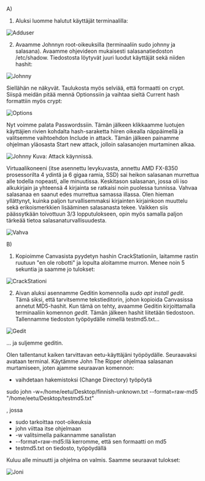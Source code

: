 A)

1. Aluksi luomme halutut käyttäjät terminaalilla: 

![Adduser](https://user-images.githubusercontent.com/72074501/119223306-4613db80-bb01-11eb-973a-154a8c696380.PNG)

2. Avaamme Johnnyn root-oikeuksilla (terminaaliin sudo johnny ja salasana). Avaamme ohjevideon mukaisesti salasanatiedoston /etc/shadow. Tiedostosta löytyvät juuri luodut
käyttäjät sekä niiden hashit:

![Johnny](https://user-images.githubusercontent.com/72074501/119229397-92badf00-bb20-11eb-9061-9be40467f11e.PNG)

Siellähän ne näkyvät. Taulukosta myös selviää, että formaatti on crypt. Siispä meidän pitää mennä Optionssiin ja vaihtaa sieltä Current  hash formattiin myös crypt:

![Options](https://user-images.githubusercontent.com/72074501/119229527-1aa0e900-bb21-11eb-9ca5-3775ec0d34bc.PNG)

Nyt voimme palata Passwordssiin. Tämän jälkeen klikkaamme luotujen käyttäjien rivien kohdalta hash-saraketta hiiren oikealla näppäimellä ja valitsemme vaihtoehdon Include in attack. Tämän jälkeen painamme ohjelman yläosasta Start new attack, jolloin salasanojen murtaminen alkaa. 

![Johnny](https://user-images.githubusercontent.com/72074501/119229562-4c19b480-bb21-11eb-80aa-09f35b36e5c5.PNG)
Kuva: Attack käynnissä. 

Virtuaalikoneeni (itse asennettu levykuvasta, annettu AMD FX-8350 prosessorilta 4 ydintä ja 6 gigaa ramia, SSD) sai heikon salasanan murrettua alle todella nopeasti, alle minuutissa. Keskitason salasanan, jossa oli iso alkukirjain ja yhteensä 4 kirjainta se ratkaisi noin puolessa tunnissa. Vahvaa salasanaa en saanut edes murrettua samassa illassa. Olen hieman yllättynyt, kuinka paljon turvallisemmaksi kirjainten kirjainkoon muuttelu sekä erikoismerkkien lisääminen salasanasta tekee. Vaikken siis päässytkään toivottuun 3/3 lopputulokseen, opin myös samalla paljon tärkeää tietoa salasanaturvallisuudesta.

![Vahva](https://user-images.githubusercontent.com/72074501/119232935-8a1dd500-bb2f-11eb-9866-5612883c520e.PNG)

B) 

1. Kopioimme Canvasista pyydetyn hashin CrackStationiin, laitamme rastin ruutuun "en ole robotti" ja lopulta aloitamme murron. Menee noin 5 sekuntia ja saamme jo tulokset:

![CrackStationi](https://user-images.githubusercontent.com/72074501/119230135-92701300-bb23-11eb-82c4-d3f50eacb555.PNG)

2. Aivan aluksi asennamme Geditin komennolla _sudo apt install gedit_. Tämä siksi, että tarvitsemme tekstieditorin, johon kopioida Canvasissa annetut MD5-hashit. Kun tämä on tehty, avaamme Geditin kirjoittamalla terminaaliin komennon _gedit_. Tämän jälkeen hashit liitetään tiedostoon. Tallennamme tiedoston työpöydälle nimellä testmd5.txt...

![Gedit](https://user-images.githubusercontent.com/72074501/119233344-37451d00-bb31-11eb-89a9-e244b576162d.PNG)

... ja suljemme geditin. 

Olen tallentanut kaiken tarvittavan eetu-käyttäjäni työpöydälle. Seuraavaksi avataan terminal. Käytämme John The Ripper ohjelmaa salasanan murtamiseen, joten ajamme seuraavan komennon: 

- vaihdetaan hakemistoksi (Change Directory) työpöytä

sudo john -w=/home/eetu/Desktop/finnish-unknown.txt --format=raw-md5 "/home/eetu/Desktop/testmd5.txt"

, jossa

- sudo tarkoittaa root-oikeuksia
- john viittaa itse ohjelmaan
- -w valitsimella paikannamme sanalistan
- --format=raw-md5:llä kerromme, että sen formaatti on md5
- testmd5.txt on tiedosto, työpöydällä

Kuluu alle minuutti ja ohjelma on valmis. Saamme seuraavat tulokset: 

![Joni](https://user-images.githubusercontent.com/72074501/119233595-893a7280-bb32-11eb-8cc3-1480c9f98fc7.PNG)
